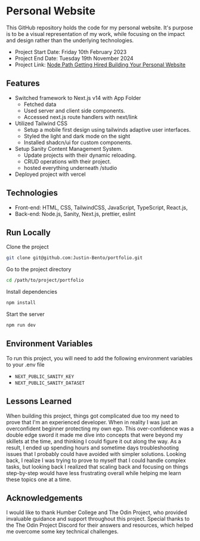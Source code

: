 # Personal Website 

This GitHub repository holds the code for my personal website. It's purpose is to be a visual representation of my work, while focusing on the impact and design rather than the underlying technologies. 

- Project Start Date: Friday 10th February 2023
- Project End Date:  Tuesday 19th November 2024
- Project Link: [Node Path Getting Hired Building Your Personal Website](https://www.theodinproject.com/lessons/node-path-getting-hired-building-your-personal-website)

## Features

-  Switched framework to Next.js v14 with App Folder
   -  Fetched data
   -  Used server and client side components. 
   -  Accessed next.js route handlers with next/link
-  Utilized Tailwind CSS
   -  Setup a mobile first design using tailwinds adaptive user interfaces.
   -  Styled the light and dark mode on the sight
   -  Installed shadcn/ui for custom components.
-  Setup Sanity Content Management System.
   - Update projects with their dynamic reloading.
   - CRUD operations with their project.  
   - hosted everything underneath /studio 
 - Deployed project with vercel

## Technologies

- Front-end: HTML, CSS, TailwindCSS, JavaScript, TypeScript, React.js, 
- Back-end: Node.js, Sanity, Next.js, prettier, eslint

## Run Locally  
  
Clone the project  
  
```bash  
git clone git@github.com:Justin-Bento/portfolio.git
```  
  
Go to the project directory  
  
```bash  
cd /path/to/project/portfolio  
```  
  
Install dependencies  
  
```bash  
npm install  
```  
  
Start the server  
  
```bash  
npm run dev
```

## Environment Variables  
  
To run this project, you will need to add the following environment variables to your .env file  

- ``NEXT_PUBLIC_SANITY_KEY`` 
- ``NEXT_PUBLIC_SANITY_DATASET``

## Lessons Learned  
  
When building this project, things got complicated due too my need to prove that I'm an experienced developer. When in reality I was just an overconfident beginner protecting my own ego. This over-confidence was a double edge sword it made me dive into concepts that were beyond my skillets at the time, and thinking I could figure it out along the way. As a result, I ended up spending hours and sometime days troubleshooting issues that I probably could have avoided with simpler solutions. Looking back, I realize I was trying to prove to myself that I could handle complex tasks, but looking back I realized that scaling back and focusing on things step-by-step would have less frustrating overall while helping me learn these topics one at a time.

## Acknowledgements

I would like to thank Humber College and The Odin Project, who provided invaluable guidance and support throughout this project. Special thanks to the The Odin Project Discord for their answers and resources, which helped me overcome some key technical challenges. 